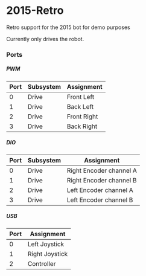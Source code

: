 # 2015-Retro
Retro support for the 2015 bot for demo purposes

Currently only drives the robot.


### Ports

##### PWM

| Port | Subsystem | Assignment
|------|-----------|-----------
| 0 | Drive | Front Left
| 1 | Drive | Back Left
| 2 | Drive | Front Right
| 3 | Drive | Back Right

##### DIO

| Port | Subsystem | Assignment
|------|-----------|-----------
| 0 | Drive | Right Encoder channel A
| 1 | Drive | Right Encoder channel B
| 2 | Drive | Left Encoder channel A
| 3 | Drive | Left Encoder channel B

##### USB
| Port | Assignment
|------|-----------
| 0 | Left Joystick
| 1 | Right Joystick
| 2 | Controller
